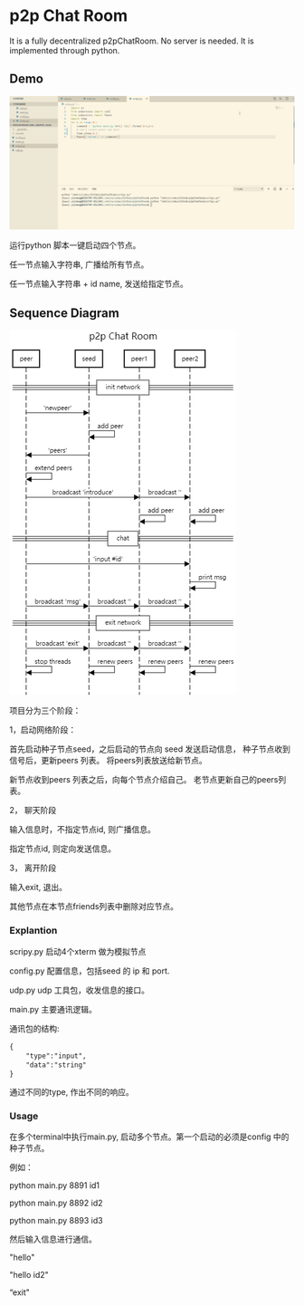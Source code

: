 # p2p Chat Room 

It is a fully decentralized p2pChatRoom. No server is needed. It is implemented through python.

## Demo
![](p2pchatroom.gif)

运行python 脚本一键启动四个节点。

任一节点输入字符串, 广播给所有节点。 

任一节点输入字符串 + id name, 发送给指定节点。 

## Sequence Diagram
![](p2pChatRoom.png)

项目分为三个阶段：

1，启动网络阶段： 

首先启动种子节点seed，之后启动的节点向 seed 发送启动信息， 种子节点收到信号后，更新peers 列表。 将peers列表放送给新节点。 

新节点收到peers 列表之后，向每个节点介绍自己。 老节点更新自己的peers列表。 

2， 聊天阶段

输入信息时，不指定节点id, 则广播信息。

指定节点id, 则定向发送信息。 

3， 离开阶段

输入exit, 退出。

其他节点在本节点friends列表中删除对应节点。 

### Explantion
scripy.py 启动4个xterm 做为模拟节点

config.py 配置信息，包括seed 的 ip 和 port. 

udp.py udp 工具包，收发信息的接口。

main.py 主要通讯逻辑。

通讯包的结构:
```
{
    "type":"input",
    "data":"string"
}
```
通过不同的type, 作出不同的响应。 

### Usage

在多个terminal中执行main.py, 启动多个节点。第一个启动的必须是config 中的种子节点。

例如：

python main.py 8891 id1

python main.py 8892 id2

python main.py 8893 id3

然后输入信息进行通信。

"hello"

"hello id2"

“exit"